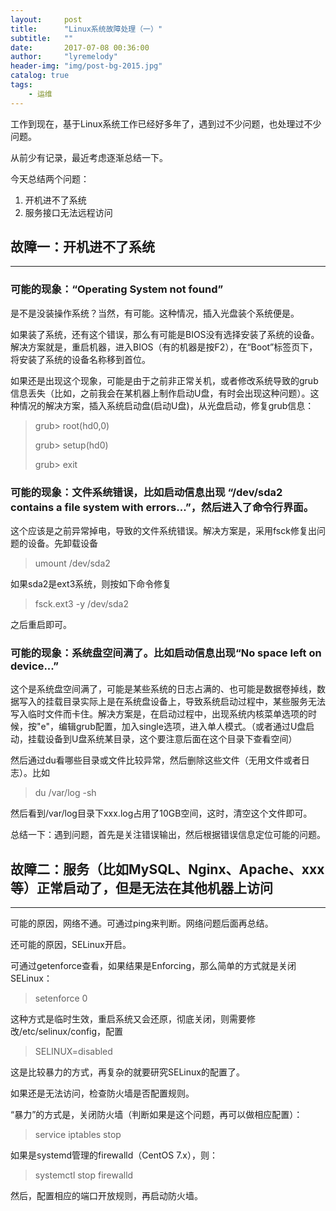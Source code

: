 ```yaml
---
layout:     post
title:      "Linux系统故障处理（一）"
subtitle:   ""
date:       2017-07-08 00:36:00
author:     "lyremelody"
header-img: "img/post-bg-2015.jpg"
catalog: true
tags:
    - 运维
---
```



工作到现在，基于Linux系统工作已经好多年了，遇到过不少问题，也处理过不少问题。

从前少有记录，最近考虑逐渐总结一下。

今天总结两个问题：
1. 开机进不了系统
2. 服务接口无法远程访问

## 故障一：开机进不了系统
---
### 可能的现象：“Operating System not found”

是不是没装操作系统？当然，有可能。这种情况，插入光盘装个系统便是。

如果装了系统，还有这个错误，那么有可能是BIOS没有选择安装了系统的设备。解决方案就是，重启机器，进入BIOS（有的机器是按F2），在“Boot”标签页下，将安装了系统的设备名称移到首位。

如果还是出现这个现象，可能是由于之前非正常关机，或者修改系统导致的grub信息丢失（比如，之前我会在某机器上制作启动U盘，有时会出现这种问题）。这种情况的解决方案，插入系统启动盘(启动U盘)，从光盘启动，修复grub信息：
> grub> root(hd0,0)
>
> grub> setup(hd0)
>
> grub> exit

### 可能的现象：文件系统错误，比如启动信息出现 “/dev/sda2 contains a file system with errors...”，然后进入了命令行界面。

这个应该是之前异常掉电，导致的文件系统错误。解决方案是，采用fsck修复出问题的设备。先卸载设备
> umount /dev/sda2

如果sda2是ext3系统，则按如下命令修复
> fsck.ext3 -y /dev/sda2

之后重启即可。

### 可能的现象：系统盘空间满了。比如启动信息出现“No space left on device...”

这个是系统盘空间满了，可能是某些系统的日志占满的、也可能是数据卷掉线，数据写入的挂载目录实际上是在系统盘设备上，导致系统启动过程中，某些服务无法写入临时文件而卡住。解决方案是，在启动过程中，出现系统内核菜单选项的时候，按"e"，编辑grub配置，加入single选项，进入单人模式。（或者通过U盘启动，挂载设备到U盘系统某目录，这个要注意后面在这个目录下查看空间）

然后通过du看哪些目录或文件比较异常，然后删除这些文件（无用文件或者日志）。比如
> du /var/log -sh

然后看到/var/log目录下xxx.log占用了10GB空间，这时，清空这个文件即可。

总结一下：遇到问题，首先是关注错误输出，然后根据错误信息定位可能的问题。

## 故障二：服务（比如MySQL、Nginx、Apache、xxx等）正常启动了，但是无法在其他机器上访问
---
可能的原因，网络不通。可通过ping来判断。网络问题后面再总结。

还可能的原因，SELinux开启。

可通过getenforce查看，如果结果是Enforcing，那么简单的方式就是关闭SELinux：
> setenforce 0

这种方式是临时生效，重启系统又会还原，彻底关闭，则需要修改/etc/selinux/config，配置
> SELINUX=disabled

这是比较暴力的方式，再复杂的就要研究SELinux的配置了。

如果还是无法访问，检查防火墙是否配置规则。

“暴力”的方式是，关闭防火墙（判断如果是这个问题，再可以做相应配置）：
> service iptables stop 

如果是systemd管理的firewalld（CentOS 7.x），则：
> systemctl stop firewalld

然后，配置相应的端口开放规则，再启动防火墙。

